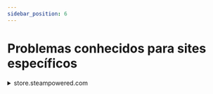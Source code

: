 ```yaml
---
sidebar_position: 6
---
```



# Problemas conhecidos para sites específicos


<details>
        <summary>store.steampowered.com</summary>

Nosso serviço só pode resolver captchas em inglês; neste site, a determinação do idioma do captcha não vem das configurações do sistema, mas do idioma selecionado no site, portanto, para uma solução correta, certifique-se de selecionar o inglês.

</details>
